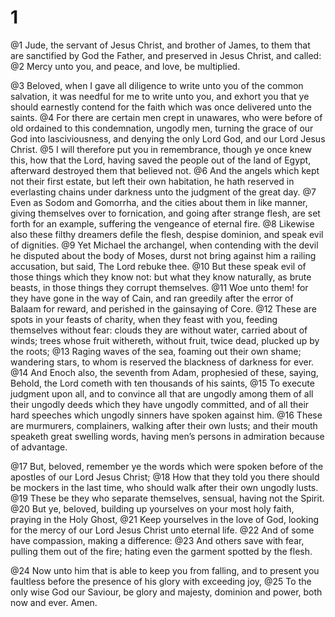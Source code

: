 # 1 
@1 Jude, the servant of Jesus Christ, and brother of James, to them that are sanctified by God the Father, and preserved in Jesus Christ, and called: @2 Mercy unto you, and peace, and love, be multiplied. 

@3 Beloved, when I gave all diligence to write unto you of the common salvation, it was needful for me to write unto you, and exhort you that ye should earnestly contend for the faith which was once delivered unto the saints. @4 For there are certain men crept in unawares, who were before of old ordained to this condemnation, ungodly men, turning the grace of our God into lasciviousness, and denying the only Lord God, and our Lord Jesus Christ. @5 I will therefore put you in remembrance, though ye once knew this, how that the Lord, having saved the people out of the land of Egypt, afterward destroyed them that believed not. @6 And the angels which kept not their first estate, but left their own habitation, he hath reserved in everlasting chains under darkness unto the judgment of the great day. @7 Even as Sodom and Gomorrha, and the cities about them in like manner, giving themselves over to fornication, and going after strange flesh, are set forth for an example, suffering the vengeance of eternal fire. @8 Likewise also these filthy dreamers defile the flesh, despise dominion, and speak evil of dignities. @9 Yet Michael the archangel, when contending with the devil he disputed about the body of Moses, durst not bring against him a railing accusation, but said, The Lord rebuke thee. @10 But these speak evil of those things which they know not: but what they know naturally, as brute beasts, in those things they corrupt themselves. @11 Woe unto them! for they have gone in the way of Cain, and ran greedily after the error of Balaam for reward, and perished in the gainsaying of Core. @12 These are spots in your feasts of charity, when they feast with you, feeding themselves without fear: clouds they are without water, carried about of winds; trees whose fruit withereth, without fruit, twice dead, plucked up by the roots; @13 Raging waves of the sea, foaming out their own shame; wandering stars, to whom is reserved the blackness of darkness for ever. @14 And Enoch also, the seventh from Adam, prophesied of these, saying, Behold, the Lord cometh with ten thousands of his saints, @15 To execute judgment upon all, and to convince all that are ungodly among them of all their ungodly deeds which they have ungodly committed, and of all their hard speeches which ungodly sinners have spoken against him. @16 These are murmurers, complainers, walking after their own lusts; and their mouth speaketh great swelling words, having men’s persons in admiration because of advantage. 

@17 But, beloved, remember ye the words which were spoken before of the apostles of our Lord Jesus Christ; @18 How that they told you there should be mockers in the last time, who should walk after their own ungodly lusts. @19 These be they who separate themselves, sensual, having not the Spirit. @20 But ye, beloved, building up yourselves on your most holy faith, praying in the Holy Ghost, @21 Keep yourselves in the love of God, looking for the mercy of our Lord Jesus Christ unto eternal life. @22 And of some have compassion, making a difference: @23 And others save with fear, pulling them out of the fire; hating even the garment spotted by the flesh. 

@24 Now unto him that is able to keep you from falling, and to present you faultless before the presence of his glory with exceeding joy, @25 To the only wise God our Saviour, be glory and majesty, dominion and power, both now and ever. Amen. 